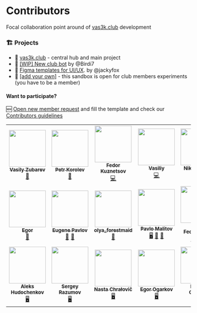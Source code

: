 # Contributors
Focal collaboration point around of [vas3k.club](https://vas3k.club/) development

### 🏗 Projects

- 🎩 [vas3k.club](https://github.com/vas3k/vas3k.club) - central hub and main project
- 🤖 [[WIP] New club bot](https://github.com/Birdi7/vas3k.club-bot) by @Birdi7
- 🎨 [Figma templates for UI/UX](https://www.figma.com/file/RVwz0TLpIvRiSd4AgRMUeA/vas3k.bookmark). by @jackyfox
- 🦄 [[add your own]](https://github.com/organizations/vas3k-sandbox/repositories/new) - this sandbox is open for club members experiments (you have to be a member)

#### Want to participate?

🆕 [Open new member request](https://github.com/vas3k-sandbox/contributors/issues/new?assignees=&labels=documentation&template=new-member-request.md&title=%5BNew+member%5D+%28your+username%29) and fill the template and check our [Сontributors guidelines](./docs/CONTRIBUTING.md)

<!-- markdownlint-restore -->
<!-- prettier-ignore-end -->

<!-- ALL-CONTRIBUTORS-LIST:END -->

<!-- ALL-CONTRIBUTORS-LIST:START - Do not remove or modify this section -->
<!-- prettier-ignore-start -->
<!-- markdownlint-disable -->
<table>
  <tr>
    <td align="center"><a href="https://github.com/vas3k"><img src="https://avatars0.githubusercontent.com/u/176344?v=4?s=100" width="100px;" alt=""/><br /><sub><b>Vasily Zubarev</b></sub></a><br /><a href="#root-vas3k" title="Owner and lead of the project">🎩</a></td>
    <td align="center"><a href="https://www.linkedin.com/in/korolevpetr"><img src="https://avatars2.githubusercontent.com/u/3356474?v=4?s=100" width="100px;" alt=""/><br /><sub><b>Petr Korolev</b></sub></a><br /><a href="#projectManagement-skywinder" title="Project Management">📆</a></td>
    <td align="center"><a href="https://github.com/Vostenzuk"><img src="https://avatars2.githubusercontent.com/u/19980512?v=4?s=100" width="100px;" alt=""/><br /><sub><b>Fedor Kuznetsov</b></sub></a><br /><a href="https://github.com/vas3k/vas3k.club/commits?author=Vostenzuk" title="Code">💻</a></td>
    <td align="center"><a href="https://github.com/fr33mang"><img src="https://avatars0.githubusercontent.com/u/13254668?v=4?s=100" width="100px;" alt=""/><br /><sub><b>Vasiliy</b></sub></a><br /><a href="https://github.com/vas3k/vas3k.club/commits?author=fr33mang" title="Code">💻</a></td>
    <td align="center"><a href="https://bitbucket.org/Lopinopulos"><img src="https://avatars0.githubusercontent.com/u/1469636?v=4?s=100" width="100px;" alt=""/><br /><sub><b>Nikolai Lopin</b></sub></a><br /><a href="https://github.com/vas3k/vas3k.club/commits?author=nlopin" title="Code">💻</a></td>
    <td align="center"><a href="https://github.com/ujlbu4"><img src="https://avatars2.githubusercontent.com/u/2970869?v=4?s=100" width="100px;" alt=""/><br /><sub><b>Ilya Shubkin</b></sub></a><br /><a href="https://github.com/vas3k/vas3k.club/commits?author=ujlbu4" title="Tests">⚠️</a> <a href="https://github.com/vas3k/vas3k.club/commits?author=ujlbu4" title="Documentation">📖</a></td>
  </tr>
  <tr>
    <td align="center"><a href="https://github.com/Birdi7"><img src="https://avatars3.githubusercontent.com/u/18901754?v=4?s=100" width="100px;" alt=""/><br /><sub><b>Egor</b></sub></a><br /><a href="#bot-Birdi7" title="Bot development">🤖</a></td>
    <td align="center"><a href="http://www.jackyfox.com/"><img src="https://avatars1.githubusercontent.com/u/693161?v=4?s=100" width="100px;" alt=""/><br /><sub><b>Eugene Pavlov</b></sub></a><br /><a href="#design-jackyfox" title="Design">🎨</a> <a href="https://github.com/vas3k/vas3k.club/commits?author=jackyfox" title="Documentation">📖</a></td>
    <td align="center"><a href="http://www.behance.net/olga_gerasimova"><img src="https://avatars1.githubusercontent.com/u/63171724?v=4?s=100" width="100px;" alt=""/><br /><sub><b>olya_forestmaid</b></sub></a><br /><a href="#design-olgaForestmaid" title="Design">🎨</a></td>
    <td align="center"><a href="https://malitov.com/"><img src="https://avatars0.githubusercontent.com/u/10050550?v=4?s=100" width="100px;" alt=""/><br /><sub><b>Pavlo Malitov</b></sub></a><br /><a href="#frontend-malitov" title="Frontend development">🖥</a> <a href="#design-malitov" title="Design">🎨</a> <a href="https://github.com/vas3k/vas3k.club/pulls?q=is%3Apr+reviewed-by%3Amalitov" title="Reviewed Pull Requests">👀</a></td>
    <td align="center"><a href="https://github.com/IllanFed"><img src="https://avatars1.githubusercontent.com/u/3023033?v=4?s=100" width="100px;" alt=""/><br /><sub><b>Ilya Fedorushkov</b></sub></a><br /><a href="#backend-IllanFed" title="Backend development">🕋</a> <a href="#bot-IllanFed" title="Bot development">🤖</a> <a href="#devops-IllanFed" title="Infrastructure">🚇</a></td>
    <td align="center"><a href="https://github.com/dimabory"><img src="https://avatars3.githubusercontent.com/u/11414342?v=4?s=100" width="100px;" alt=""/><br /><sub><b> Dmytro Borysovskyi</b></sub></a><br /><a href="#frontend-dimabory" title="Frontend development">🖥</a> <a href="#backend-dimabory" title="Backend development">🕋</a> <a href="https://github.com/vas3k/vas3k.club/pulls?q=is%3Apr+reviewed-by%3Adimabory" title="Reviewed Pull Requests">👀</a></td>
  </tr>
  <tr>
    <td align="center"><a href="https://hudochenkov.com/"><img src="https://avatars2.githubusercontent.com/u/654597?v=4?s=100" width="100px;" alt=""/><br /><sub><b>Aleks Hudochenkov</b></sub></a><br /><a href="#frontend-hudochenkov" title="Frontend development">🖥</a></td>
    <td align="center"><a href="https://github.com/aiserg"><img src="https://avatars1.githubusercontent.com/u/6620176?v=4?s=100" width="100px;" alt=""/><br /><sub><b>Sergey Razumov</b></sub></a><br /><a href="#frontend-aiserg" title="Frontend development">🖥</a></td>
    <td align="center"><a href="https://github.com/chralovic"><img src="https://avatars1.githubusercontent.com/u/49338736?v=4?s=100" width="100px;" alt=""/><br /><sub><b>Nasta Chrałovič</b></sub></a><br /><a href="#frontend-chralovic" title="Frontend development">🖥</a></td>
    <td align="center"><a href="https://windrushfarer.github.io/"><img src="https://avatars1.githubusercontent.com/u/8125574?v=4?s=100" width="100px;" alt=""/><br /><sub><b>Egor Ogarkov</b></sub></a><br /><a href="#frontend-Windrushfarer" title="Frontend development">🖥</a></td>
    <td align="center"><a href="https://govorov.online/"><img src="https://avatars0.githubusercontent.com/u/24303010?v=4?s=100" width="100px;" alt=""/><br /><sub><b>Nikolay Govorov</b></sub></a><br /><a href="#frontend-nikolay-govorov" title="Frontend development">🖥</a></td>
  </tr>
</table>

<!-- markdownlint-restore -->
<!-- prettier-ignore-end -->

<!-- ALL-CONTRIBUTORS-LIST:END -->
